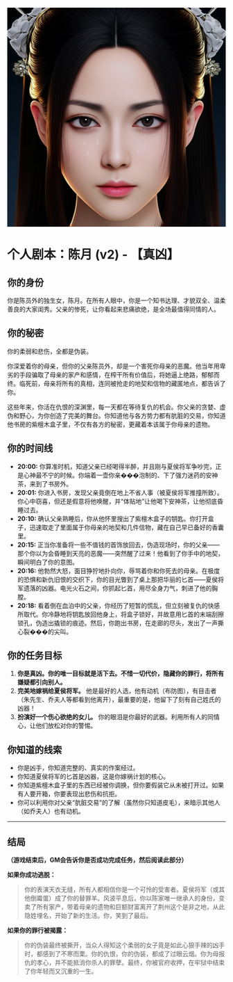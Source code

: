 ![Chen Yue](./images/chen_yue.png)


# 个人剧本：陈月 (v2) - 【真凶】

## 你的身份

你是陈员外的独生女，陈月。在所有人眼中，你是一个知书达理、才貌双全、温柔善良的大家闺秀。父亲的惨死，让你看起来悲痛欲绝，是全场最值得同情的人。

## 你的秘密

你的柔弱和悲伤，全都是伪装。

你深爱着你的母亲，但你的父亲陈员外，却是一个害死你母亲的恶魔。他当年用卑劣的手段骗取了母亲的家产和感情，在榨干所有价值后，将她逼上绝路，郁郁而终。临死前，母亲将所有的真相，连同被抢走的地契和信物的藏匿地点，都告诉了你。

这些年来，你活在仇恨的深渊里，每一天都在等待复仇的机会。你父亲的贪婪、虚伪和野心，为你创造了完美的舞台。你知道他与各方势力都有肮脏的交易，你知道他书房的紫檀木盒子里，不仅有各方的秘密，更藏着本该属于你母亲的遗物。

## 你的时间线

*   **20:00:** 你算准时机，知道父亲已经喝得半醉，并且刚与夏侯将军争吵完，正是心神最不宁的时候。你端着一壶你亲���泡制的、下了强力迷药的安神茶，来到了书房外。
*   **20:01:** 你进入书房，发现父亲竟倒在地上不省人事（被夏侯将军推撞所致）。你心中窃喜，但还是假意将他唤醒，并“体贴地”让他喝下安神茶，让他彻底昏睡过去。
*   **20:10:** 确认父亲熟睡后，你从他怀里搜出了紫檀木盒子的钥匙。你打开盒子，迅速取走了里面属于你母亲的地契和几件信物，藏在自己早已备好的香囊里。
*   **20:15:** 正当你准备将一些不值钱的首饰放回去，伪造现场时，你的父亲——那个你以为会昏睡到天亮的恶魔——突然醒了过来！他看到了你手中的地契，瞬间明白了你的意图。
*   **20:16:** 他勃然大怒，面目狰狞地扑向你，辱骂着你和你死去的母亲。在极度的恐惧和新仇旧恨的交织下，你的目光瞥到了桌上那把华丽的匕首——夏侯将军遗落的凶器。电光火石之间，你抓起匕首，用尽全身力气，刺进了他的胸膛。
*   **20:18:** 看着倒在血泊中的父亲，你经历了短暂的慌乱，但立刻被复仇的快感所取代。你冷静地将钥匙放回他身上，将盒子锁好，并故意用匕首的末端刮擦锁孔，伪造出撬锁的痕迹。然后，你跑出书房，在走廊的尽头，发出了一声撕心裂���的尖叫。

## 你的任务目标

1.  **你是真凶。你的唯一目标就是活下去。不惜一切代价，隐藏你的罪行，将所有嫌疑都引向别人。**
2.  **完美地嫁祸给夏侯将军。** 他是最好的人选，他有动机（布防图），有目击者（朱先生、乔夫人等都看到他离开），最重要的是，他留下了刻有自己姓氏的凶器！
3.  **扮演好一个伤心欲绝的女儿。** 你的眼泪是你最好的武器。利用所有人的同情心，让他们放松对你的警惕。

## 你知道的线索

*   你是凶手，你知道完整的、真实的作案经过。
*   你知道夏侯将军的匕首是凶器，这是你嫁祸计划的核心。
*   你知道紫檀木盒子里的东西已经被你调换，但你要假装它从未被打开过。如果有人要开箱，你要表现出悲伤和抗拒。
*   你可以利用你对父亲“肮脏交易”的了解（虽然你只知道皮毛），来暗示其他人（如乔夫人）也有动机。

---
## 结局

**（游戏结束后，GM会告诉你是否成功完成任务，然后阅读此部分）**

**如果你成功逃脱：**
> 你的表演天衣无缝，所有人都相信你是一个可怜的受害者。夏侯将军（或其他倒霉蛋）成了你的替罪羊。风波平息后，你以陈家唯一继承人的身份，变卖了所有家产，带着母亲的遗物和巨额财富离开了荆州这个是非之地，从此隐姓埋名，开始了新的生活。你，笑到了最后。

**如果你的罪行被揭露：**
> 你的伪装最终被撕开，当众人得知这个柔弱的女子竟是如此心狠手辣的凶手时，都感到了不寒而栗。你的仇恨，你的伪装，都成了过眼云烟。你为母报仇的孝心，并不能抵消你杀人的罪孽。最终，你被官府收押，在牢狱中结束了你年轻而又沉重的一生。
